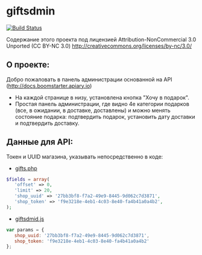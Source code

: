giftsdmin
=========

[![Build Status](https://travis-ci.org/iormark/giftsdmin.png)](https://travis-ci.org/iormark/giftsdmin)

Содержание этого проекта под лицензией Attribution-NonCommercial 3.0 Unported (CC BY-NC 3.0) http://creativecommons.org/licenses/by-nc/3.0/

О проекте:
----------

Добро пожаловать в панель администрации основанной на API (http://docs.boomstarter.apiary.io)
- На каждой странице в низу, установлена кнопка "Хочу в подарок".
- Простая панель администрации, где видно 4е категории подарков 
        (все, в ожидании, в доставке, доставлены) и можно менять состояние подарка: 
        подтвердить подарок, установить дату доставки и подтвердить доставку.

Данные для API:
--------------

Токен и UUID магазина, указывать непосредственно в коде:

- [gifts.php][gifts]

```php
$fields = array(
   'offset' => 0,
   'limit' => 20,
   'shop_uuid' => '27bb3bf8-f7a2-49e9-8445-9d062c7d3871',
   'shop_token' => 'f9e3218e-4eb1-4c03-8e40-fa4b41a0a4b2',
);
```

- [giftsdmid.js][giftsdmid]

```javascript
var params = {
   shop_uuid: '27bb3bf8-f7a2-49e9-8445-9d062c7d3871',
   shop_token: 'f9e3218e-4eb1-4c03-8e40-fa4b41a0a4b2'
};
```

[gifts]: /page/gifts.php
[giftsdmid]: /giftsdmid.js
